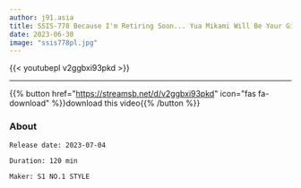 ```yaml
---
author: j91.asia
title: SSIS-778 Because I'm Retiring Soon... Yua Mikami Will Be Your Girlfriend And Help You Every Day
date: 2023-06-30
image: "ssis778pl.jpg"
---
```



{{< youtubepl v2ggbxi93pkd >}}
___

{{% button href="https://streamsb.net/d/v2ggbxi93pkd" icon="fas fa-download" %}}download this video{{% /button %}}
### About

`Release date: 2023-07-04`

`Duration: 120 min`

`Maker:	S1 NO.1 STYLE`
